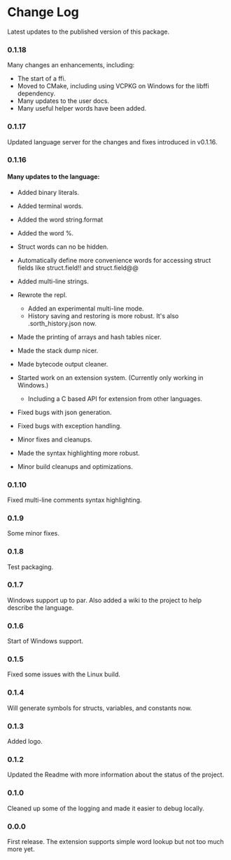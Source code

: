 # Change Log

Latest updates to the published version of this package.

### 0.1.18

Many changes an enhancements, including:

* The start of a ffi.
* Moved to CMake, including using VCPKG on Windows for the libffi dependency.
* Many updates to the user docs.
* Many useful helper words have been added.


### 0.1.17

Updated language server for the changes and fixes introduced in v0.1.16.

### 0.1.16

#### Many updates to the language:

* Added binary literals.
* Added terminal words.
* Added the word string.format
* Added the word %.
* Struct words can no be hidden.
* Automatically define more convenience words for accessing struct fields like struct.field!! and struct.field@@
* Added multi-line strings.

* Rewrote the repl.
    * Added an experimental multi-line mode.
    * History saving and restoring is more robust.  It's also .sorth_history.json now.
* Made the printing of arrays and hash tables nicer.
* Made the stack dump nicer.
* Made bytecode output cleaner.

* Started work on an extension system.  (Currently only working in Windows.)
    * Including a C based API for extension from other languages.

* Fixed bugs with json generation.
* Fixed bugs with exception handling.
* Minor fixes and cleanups.
* Made the syntax highlighting more robust.
* Minor build cleanups and optimizations.

### 0.1.10

Fixed multi-line comments syntax highlighting.

### 0.1.9

Some minor fixes.

### 0.1.8

Test packaging.

### 0.1.7

Windows support up to par.  Also added a wiki to the project to help describe the language.

### 0.1.6

Start of Windows support.

### 0.1.5

Fixed some issues with the Linux build.

### 0.1.4

Will generate symbols for structs, variables, and constants now.

### 0.1.3

Added logo.

### 0.1.2

Updated the Readme with more information about the status of the project.

### 0.1.0

Cleaned up some of the logging and made it easier to debug locally.

### 0.0.0

First release.  The extension supports simple word lookup but not too much more yet.
